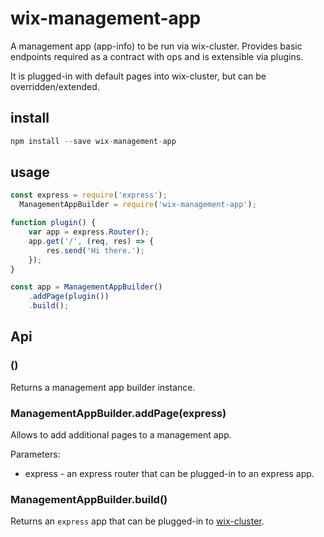 # wix-management-app

A management app (app-info) to be run via wix-cluster. Provides basic endpoints required as a contract with ops and is extensible via plugins.

It is plugged-in with default pages into wix-cluster, but can be overridden/extended.

## install

```js
npm install --save wix-management-app
```

## usage

```js
const express = require('express'); 
  ManagementAppBuilder = require('wix-management-app');

function plugin() {
    var app = express.Router();
    app.get('/', (req, res) => {
        res.send('Hi there.');
    });
}

const app = ManagementAppBuilder()
    .addPage(plugin())
    .build();
```

## Api

### ()
Returns a management app builder instance.

### ManagementAppBuilder.addPage(express)
Allows to add additional pages to a management app.

Parameters:
 - express - an express router that can be plugged-in to an express app.
 
### ManagementAppBuilder.build()
Returns an `express` app that can be plugged-in to [wix-cluster](../wix-cluster). 